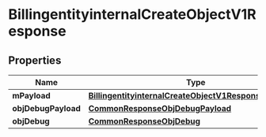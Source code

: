 

# BillingentityinternalCreateObjectV1Response

## Properties

Name | Type | Description | Notes
------------ | ------------- | ------------- | -------------
**mPayload** | [**BillingentityinternalCreateObjectV1ResponseMPayload**](BillingentityinternalCreateObjectV1ResponseMPayload.md) |  | 
**objDebugPayload** | [**CommonResponseObjDebugPayload**](CommonResponseObjDebugPayload.md) |  |  [optional]
**objDebug** | [**CommonResponseObjDebug**](CommonResponseObjDebug.md) |  |  [optional]




